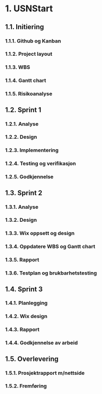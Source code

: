 # 1. 	 USNStart
## 1.1.     Initiering
### 1.1.1.  	Github og Kanban
### 1.1.2.  	Project layout
### 1.1.3.  	WBS
### 1.1.4.  	Gantt chart
### 1.1.5.  	Risikoanalyse
## 1.2.	    Sprint 1
### 1.2.1.  	Analyse
### 1.2.2.	Design
### 1.2.3.	Implementering
### 1.2.4.	Testing og verifikasjon
### 1.2.5.	Godkjennelse
## 1.3.	    Sprint 2
### 1.3.1.  	Analyse
### 1.3.2.	Design
### 1.3.3.      Wix oppsett og design
### 1.3.4.	Oppdatere WBS og Gantt chart
### 1.3.5.      Rapport
### 1.3.6.      Testplan og brukbarhetstesting
## 1.4.	    Sprint 3
### 1.4.1.  	Planlegging
### 1.4.2.	Wix design
### 1.4.3.	Rapport
### 1.4.4.	Godkjennelse av arbeid
## 1.5.     Overlevering
### 1.5.1.  	Prosjektrapport m/nettside
### 1.5.2.  	Fremføring


